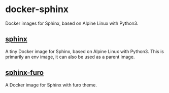 # docker-sphinx
Docker images for Sphinx, based on Alpine Linux with Python3.

## [sphinx](https://hub.docker.com/r/kjuly/sphinx/tags)

A tiny Docker image for Sphinx, based on Alpine Linux with Python3. This is primarily an env image, it can also be used as a parent image.

## [sphinx-furo](https://hub.docker.com/r/kjuly/sphinx-furo/tags)

A Docker image for Sphinx with furo theme.
